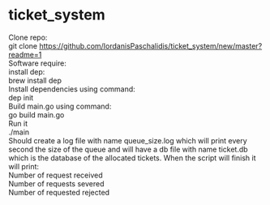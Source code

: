 # ticket_system

Clone repo: <br />
&#09;git clone https://github.com/IordanisPaschalidis/ticket_system/new/master?readme=1 <br />
Software require: <br />
  install dep: <br />
    brew install dep <br />
Install dependencies using command: <br />
  dep init <br />
Build main.go using command: <br />
  go build main.go <br />
Run it <br />
  ./main <br />
Should create a log file with name queue_size.log which will print every second the size of the queue 
and will have a db file with name ticket.db which is the database of the allocated tickets. When the 
script will finish it will print: <br />
  Number of request received <br />
  Number of requests severed <br />
  Number of requested rejected <br />
